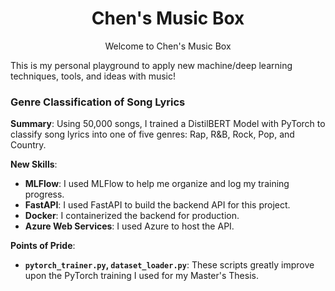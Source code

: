 <div align="center">

# Chen's Music Box

Welcome to Chen's Music Box
</div>

<p>This is my personal playground to apply new machine/deep learning techniques, tools, and ideas with music!</p>

### Genre Classification of Song Lyrics

**Summary**: Using 50,000 songs, I trained a DistilBERT Model with PyTorch to classify song lyrics into one of five genres: Rap, R&B, Rock, Pop, and Country.

**New Skills**:
- **MLFlow**: I used MLFlow to help me organize and log my training progress.
- **FastAPI**: I used FastAPI to build the backend API for this project.
- **Docker**: I containerized the backend for production.
- **Azure Web Services**: I used Azure to host the API.

**Points of Pride**:
- **`pytorch_trainer.py`, `dataset_loader.py`**: These scripts greatly improve upon the PyTorch training I used for my Master's Thesis.